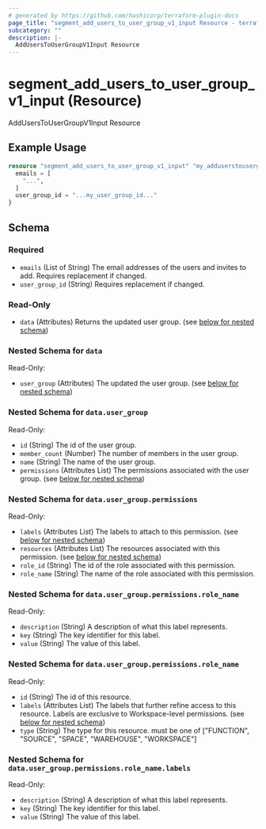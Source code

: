 ```yaml
---
# generated by https://github.com/hashicorp/terraform-plugin-docs
page_title: "segment_add_users_to_user_group_v1_input Resource - terraform-provider-segment"
subcategory: ""
description: |-
  AddUsersToUserGroupV1Input Resource
---
```


# segment_add_users_to_user_group_v1_input (Resource)

AddUsersToUserGroupV1Input Resource

## Example Usage

```terraform
resource "segment_add_users_to_user_group_v1_input" "my_adduserstousergroupv1input" {
  emails = [
    "...",
  ]
  user_group_id = "...my_user_group_id..."
}
```

<!-- schema generated by tfplugindocs -->
## Schema

### Required

- `emails` (List of String) The email addresses of the users and invites to add. Requires replacement if changed.
- `user_group_id` (String) Requires replacement if changed.

### Read-Only

- `data` (Attributes) Returns the updated user group. (see [below for nested schema](#nestedatt--data))

<a id="nestedatt--data"></a>
### Nested Schema for `data`

Read-Only:

- `user_group` (Attributes) The updated the user group. (see [below for nested schema](#nestedatt--data--user_group))

<a id="nestedatt--data--user_group"></a>
### Nested Schema for `data.user_group`

Read-Only:

- `id` (String) The id of the user group.
- `member_count` (Number) The number of members in the user group.
- `name` (String) The name of the user group.
- `permissions` (Attributes List) The permissions associated with the user group. (see [below for nested schema](#nestedatt--data--user_group--permissions))

<a id="nestedatt--data--user_group--permissions"></a>
### Nested Schema for `data.user_group.permissions`

Read-Only:

- `labels` (Attributes List) The labels to attach to this permission. (see [below for nested schema](#nestedatt--data--user_group--permissions--labels))
- `resources` (Attributes List) The resources associated with this permission. (see [below for nested schema](#nestedatt--data--user_group--permissions--resources))
- `role_id` (String) The id of the role associated with this permission.
- `role_name` (String) The name of the role associated with this permission.

<a id="nestedatt--data--user_group--permissions--labels"></a>
### Nested Schema for `data.user_group.permissions.role_name`

Read-Only:

- `description` (String) A description of what this label represents.
- `key` (String) The key identifier for this label.
- `value` (String) The value of this label.


<a id="nestedatt--data--user_group--permissions--resources"></a>
### Nested Schema for `data.user_group.permissions.role_name`

Read-Only:

- `id` (String) The id of this resource.
- `labels` (Attributes List) The labels that further refine access to this resource. Labels are exclusive to Workspace-level permissions. (see [below for nested schema](#nestedatt--data--user_group--permissions--role_name--labels))
- `type` (String) The type for this resource. must be one of ["FUNCTION", "SOURCE", "SPACE", "WAREHOUSE", "WORKSPACE"]

<a id="nestedatt--data--user_group--permissions--role_name--labels"></a>
### Nested Schema for `data.user_group.permissions.role_name.labels`

Read-Only:

- `description` (String) A description of what this label represents.
- `key` (String) The key identifier for this label.
- `value` (String) The value of this label.


